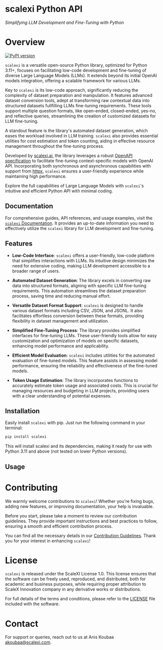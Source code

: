 # scalexi Python API  

_Simplifying LLM Development and Fine-Tuning with Python_


# Overview

[![PyPI version](https://img.shields.io/pypi/v/scalexi.svg)](https://pypi.org/project/scalexi/)

`scalexi` is a versatile open-source Python library, optimized for Python 3.11+, focuses on facilitating low-code development and fine-tuning of diverse Large Language Models (LLMs). It extends beyond its initial OpenAI models integration, offering a scalable framework for various LLMs.

Key to `scalexi` is its low-code approach, significantly reducing the complexity of dataset preparation and manipulation. It features advanced dataset conversion tools, adept at transforming raw contextual data into structured datasets fullfilling LLMs fine-tuning requirements. These tools support multiple question formats, like open-ended, closed-ended, yes-no, and reflective queries, streamlining the creation of customized datasets for LLM fine-tuning.

A standout feature is the library's automated dataset generation, which eases the workload involved in LLM training. `scalexi` also provides essential utilities for cost estimation and token counting, aiding in effective resource management throughout the fine-tuning process.

Developed by [scalexi.ai](https://scalexi.ai/), the library leverages a robust [OpenAPI specification](http://docs.scalexi.ai/) to facilitate fine-tuning context-specific models with OpenAI API. Incorporating both synchronous and asynchronous capabilities with support from [httpx](https://github.com/encode/httpx), `scalexi` ensures a user-friendly experience while maintaining high performance.

Explore the full capabilities of Large Language Models with `scalexi`'s intuitive and efficient Python API with minimal coding.

## Documentation

For comprehensive guides, API references, and usage examples, visit the [`scalexi` Documentation](http://docs.scalexi.ai/). It provides an up-to-date information you need to effectively utilize the `scalexi` library for LLM development and fine-tuning.


## Features

- **Low-Code Interface**: `scalexi` offers a user-friendly, low-code platform that simplifies interactions with LLMs. Its intuitive design minimizes the need for extensive coding, making LLM development accessible to a broader range of users.

- **Automated Dataset Generation**: The library excels in converting raw data into structured formats, aligning with specific LLM fine-tuning requirements. This automation streamlines the dataset preparation process, saving time and reducing manual effort.

- **Versatile Dataset Format Support**: `scalexi` is designed to handle various dataset formats including CSV, JSON, and JSONL. It also facilitates effortless conversion between these formats, providing flexibility in dataset management and utilization.

- **Simplified Fine-Tuning Process**: The library provides simplified interfaces for fine-tuning LLMs. These user-friendly tools allow for easy customization and optimization of models on specific datasets, enhancing model performance and applicability.

- **Efficient Model Evaluation**: `scalexi` includes utilities for the automated evaluation of fine-tuned models. This feature assists in assessing model performance, ensuring the reliability and effectiveness of the fine-tuned models.

- **Token Usage Estimation**: The library incorporates functions to accurately estimate token usage and associated costs. This is crucial for managing resources and budgeting in LLM projects, providing users with a clear understanding of potential expenses.


## Installation

Easily install `scalexi` with pip. Just run the following command in your terminal:

```bash
pip install scalexi
```
This will install scalexi and its dependencies, making it ready for use with Python 3.11 and above (not tested on lower Python versions). 


## Usage




# Contributing

We warmly welcome contributions to `scalexi`! Whether you're fixing bugs, adding new features, or improving documentation, your help is invaluable.

Before you start, please take a moment to review our contribution guidelines. They provide important instructions and best practices to follow, ensuring a smooth and efficient contribution process.

You can find all the necessary details in our [Contribution Guidelines](CONTRIBUTING.md). Thank you for your interest in enhancing `scalexi`!

# License

`scalexi` is released under the ScaleXI License 1.0. This license ensures that the software can be freely used, reproduced, and distributed, both for academic and business purposes, while requiring proper attribution to ScaleX Innovation company in any derivative works or distributions.

For full details of the terms and conditions, please refer to the [LICENSE](LICENSE) file included with the software.


# Contact
For support or queries, reach out to us at Anis Koubaa <akoubaa@scalexi.com>.

